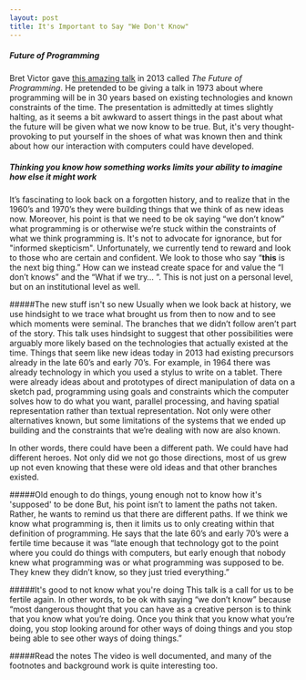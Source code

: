 ```yaml
---
layout: post
title: It's Important to Say "We Don't Know"
---
```

##### Future of Programming
Bret Victor gave [this amazing talk](http://worrydream.com/dbx/) in 2013 called *The Future of Programming*. He pretended to be giving a talk in 1973 about where programming will be in 30 years based on existing technologies and known constraints of the time. The presentation is admittedly at times slightly halting, as it seems a bit awkward to assert things in the past about what the future will be given what we now know to be true. But, it's very thought-provoking to put yourself in the shoes of what was known then and think about how our interaction with computers could have developed.

##### Thinking you know how something works limits your ability to imagine how else it might work
It’s fascinating to look back on a forgotten history, and to realize that in the 1960’s and 1970’s they were building things that we think of as new ideas now. Moreover, his point is that we need to be ok saying “we don’t know” what programming is or otherwise we’re stuck within the constraints of what we think programming is. It's not to advocate for ignorance, but for "informed skepticism". Unfortunately, we currently tend to reward and look to those who are certain and confident. We look to those who say “**this** is the next big thing.” How can we instead create space for and value the “I don’t knows” and the “What if we try… ”. This is not just on a personal level, but on an institutional level as well. 

#####The new stuff isn't so new
Usually when we look back at history, we use hindsight to we trace what brought us from then to now and to see which moments were seminal. The branches that we didn’t follow aren’t part of the story. This talk uses hindsight to suggest that other possibilities were arguably more likely based on the technologies that actually existed at the time. Things that seem like new ideas today in 2013 had existing precursors already in the late 60’s and early 70’s. For example, in 1964 there was already technology in which you used a stylus to write on a tablet. There were already ideas about and prototypes of direct manipulation of data on a sketch pad, programming using goals and constraints which the computer solves how to do what you want, parallel processing, and having spatial representation rather than textual representation. Not only were other alternatives known, but some limitations of the systems that we ended up building and the constraints that we’re dealing with now are also known. 

In other words, there could have been a different path. We could have had different heroes. Not only did we not go those directions, most of us grew up not even knowing that these were old ideas and that other branches existed. 

#####Old enough to do things, young enough not to know how it's 'supposed' to be done
But, his point isn’t to lament the paths not taken. Rather, he wants to remind us that there are different paths. If we think we know what programming is, then it limits us to only creating within that definition of programming. He says that the late 60’s and early 70’s were a fertile time because it was “late enough that technology got to the point where you could do things with computers, but early enough that nobody knew what programming was or what programming was supposed to be. They knew they didn’t know, so they just tried everything.”

#####It's good to not know what you're doing 
This talk is a call for us to be fertile again. In other words, to be ok with saying “we don’t know” because “most dangerous thought that you can have as a creative person is to think that you know what you’re doing. Once you think that you know what you’re doing, you stop looking around for other ways of doing things and you stop being able to see other ways of doing things.” 

#####Read the notes 
The video is well documented, and many of the footnotes and background work is quite interesting too.
 

